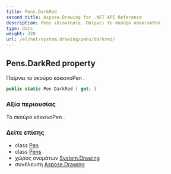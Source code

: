 ```yaml
---
title: Pens.DarkRed
second_title: Aspose.Drawing for .NET API Reference
description: Pens ιδιοκτησία. Παίρνει το σκούρο κόκκινοPen .
type: docs
weight: 320
url: /el/net/system.drawing/pens/darkred/
---
```

## Pens.DarkRed property

Παίρνει το σκούρο κόκκινοPen .

```csharp
public static Pen DarkRed { get; }
```

### Αξία περιουσίας

Το σκούρο κόκκινοPen .

### Δείτε επίσης

* class [Pen](../../pen/)
* class [Pens](../)
* χώρος ονομάτων [System.Drawing](../../pens/)
* συνέλευση [Aspose.Drawing](../../../)


